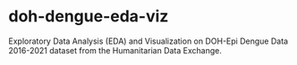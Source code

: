 # doh-dengue-eda-viz
Exploratory Data Analysis (EDA) and Visualization on DOH-Epi Dengue Data 2016-2021 dataset from the Humanitarian Data Exchange.
